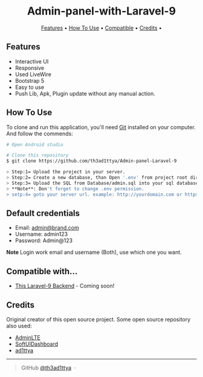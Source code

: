<h1 align="center">
  Admin-panel-with-Laravel-9
  <br>
</h1>

<p align="center">
  <a href="#features">Features</a> •
  <a href="#how-to-use">How To Use</a> •
  <a href="#compatible-with">Compatible</a> •
  <a href="#credits">Credits</a> •
</p>

## Features

-   Interactive UI
-   Responsive
-   Used LiveWire
-   Bootstrap 5
-   Easy to use
-   Push Lib, Apk, Plugin update without any manual action.

## How To Use

To clone and run this application, you'll need [Git](https://git-scm.com) installed on your computer. And follow the commends:

```bash
# Open Android studio

# Clone this repository
$ git clone https://github.com/th3ad1ttya/Admin-panel-Laravel-9

> Step:1= Upload the project in your server.
> Step:2= Create a new database, than Open '.env' from project root directory. Customize all database information in database config.
> Step:3= Upload the SQL from Database/admin.sql into your sql database.
> **Note**: Don't forget to change .env permission.
> setp:4= goto your server url. example: http://yourdomain.com or https://yourdomain.com/project_directory/.

```

## Default credentials

-   Email: admin@brand.com
-   Username: admin123
-   Password: Admin@123

**Note** Login work email and username (Both), use which one you want.

## Compatible with...

-   [This Laravel-9 Backend](https://github.com/th3ad1ttya/Admin-panel-Laravel-9) - Coming soon!

## Credits

Original creator of this open source project. Some open source repository also used:

-   [AdminLTE](https://adminlte.io/)
-   [SoftUIDashboard](https://www.creative-tim.com/)
-   [ad1ttya](https://github.com/th3ad1ttya)

---

> GitHub [@th3ad1ttya](https://github.com/th3ad1ttya) &nbsp;&middot;&nbsp;
